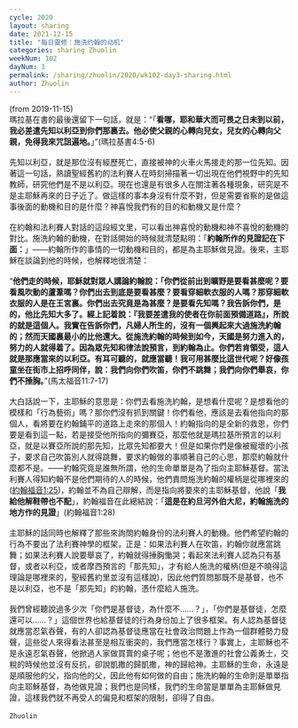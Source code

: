 ```yaml
---
cycle: 2020
layout: sharing
date: 2021-12-15
title: "每日靈修：施洗约翰的动机"
categories: sharing Zhuolin
weekNum: 102
dayNum: 3
permalink: /sharing/zhuolin/2020/wk102-day3-sharing.html
author: Zhuolin
---
```

(from 2019-11-15)
   
瑪拉基在書的最後還留下一句話，就是：“「**看哪，耶和華大而可畏之日未到以前，我必差遣先知以利亞到你們那裏去。他必使父親的心轉向兒女，兒女的心轉向父親，免得我來咒詛遍地。**」”(瑪拉基書4:5-6)  
   
先知以利亞，就是那位沒有經歷死亡，直接被神的火車火馬接走的那一位先知。因著這一句話，熟讀聖經舊約的法利賽人在時刻掃描著一切出現在他們視野中的先知教師，研究他們是不是以利亞。現在也還是有很多人在關注著各種現象，研究是不是主耶穌再來的日子近了。做這樣的事本身沒有什麼不對，但是需要省察的是做這事後面的動機和目的是什麼？神喜悅我們有的目的和動機又是什麼？  
   
在約翰和法利賽人對話的這段經文里，可以看出神喜悅的動機和神不喜悅的動機的對比。施洗約翰的動機，在對話開始的時候就清楚點明：「**約翰所作的見證記在下面：**」——約翰所作的事情的一切動機和目的，都是為主耶穌做見證。後來，主耶穌在談論到他的時候，也解釋地很清楚：  
   
“**他們走的時候，耶穌就對眾人講論約翰說：「你們從前出到曠野是要看甚麼呢？要看風吹動的蘆葦嗎？你們出去到底是要看甚麼？要看穿細軟衣服的人嗎？那穿細軟衣服的人是在王宮裏。你們出去究竟是為甚麼？是要看先知嗎？我告訴你們，是的，他比先知大多了。經上記着說：『我要差遣我的使者在你前面預備道路』，所說的就是這個人。我實在告訴你們，凡婦人所生的，沒有一個興起來大過施洗約翰的；然而天國裏最小的比他還大。從施洗約翰的時候到如今，天國是努力進入的，努力的人就得着了。因為眾先知和律法說預言，到約翰為止。你們若肯領受，這人就是那應當來的以利亞。有耳可聽的，就應當聽！我可用甚麼比這世代呢？好像孩童坐在街市上招呼同伴，說：我們向你們吹笛，你們不跳舞；我們向你們舉哀，你們不捶胸。**”(馬太福音11:7-17)  
   
大白話說一下，主耶穌的意思是：你們去看施洗約翰，是想看什麼呢？是想看他的模樣和「行為藝術」嗎？那你們沒有抓到關鍵！你們看他，應該是去看他指向的那個人，看將要在約翰鋪平的道路上走來的那個人！約翰指向的是全新的救恩，你們要是看到這一點，若是接受他所指向的彌賽亞，那麼他就是瑪拉基所預言的以利亞，就是以賽亞所說的那先知，比眾先知都要大！但是如果你們是像被寵壞的小孩子，要求自己吹笛別人就得跳舞，要求約翰做的事順著自己的心思，那麼約翰就什麼都不是。——約翰究竟是誰無所謂，他的生命單單是為了指向主耶穌基督。當法利賽人得知約翰不是他們期待的人的時候，他們責問施洗約翰的權柄是從哪裡來的([約翰福音1:25](https://www.biblegateway.com/quicksearch/?quicksearch=約翰福音1%3A25&qs_version=CUVMPT))，約翰並不為自己辯解，而是指向將要來的主耶穌基督，他說「**我給他解鞋帶也不配**」，約翰福音在此總結說：「**這是在約旦河外伯大尼，約翰施洗的地方作的見證**」(約翰福音1:28)  
   
主耶穌的話同時也解釋了那些來詢問約翰身份的法利賽人的動機。他們希望約翰的行為不要出了法利賽神學的框架，正是：如果法利賽人在吹笛，約翰你就應當跳舞；如果法利賽人說要舉哀了，約翰就得捶胸慟哭；看起來法利賽人認為只有基督，或者以利亞，或者摩西預言的「那先知」，才有給人施洗的權柄(但是不曉得這理論是哪裡來的，聖經舊約里並沒有這樣說)，因此他們質問那既不是基督，也不是以利亞，也不是「那先知」的約翰，憑什麼給人施洗。  
   
我們曾經聽說過多少次「你們是基督徒，為什麼不……？」，「你們是基督徒，怎麼還可以……？」這個世界也給基督徒的行為身份加上了很多框架。有人認為基督徒就應當忍氣吞聲，有的人卻認為基督徒應當在社會政治問題上作為一個群體勢力發聲，這些從人來得看法甚至是相互衝突的，我們應當怎樣行？事實上，主耶穌也不是永遠忍氣吞聲，他掀過人家做買賣的桌子呢；他也不是激進的社會公義勇士，交稅的時候他並沒有反抗，卻說凱撒的歸凱撒，神的歸給神。主耶穌的生命，永遠是是順服他的父，指向他的父，因此他有如何做的自由；施洗約翰的生命則是單單指向主耶穌基督，為他做見證；我們也是同樣，我們的生命當是單單為主耶穌做見證，這樣我們就不再受人的偏見和框架的限制，卻得了自由。  
   
`Zhuolin`  
